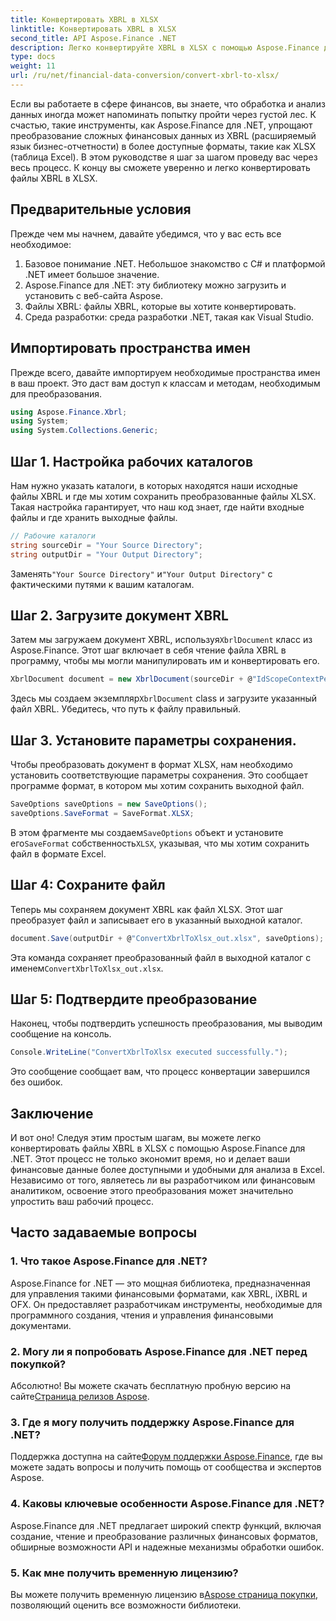 ```yaml
---
title: Конвертировать XBRL в XLSX
linktitle: Конвертировать XBRL в XLSX
second_title: API Aspose.Finance .NET
description: Легко конвертируйте XBRL в XLSX с помощью Aspose.Finance для .NET. Следуйте нашему подробному пошаговому руководству, чтобы оптимизировать процесс преобразования финансовых данных.
type: docs
weight: 11
url: /ru/net/financial-data-conversion/convert-xbrl-to-xlsx/
---
```

Если вы работаете в сфере финансов, вы знаете, что обработка и анализ данных иногда может напоминать попытку пройти через густой лес. К счастью, такие инструменты, как Aspose.Finance для .NET, упрощают преобразование сложных финансовых данных из XBRL (расширяемый язык бизнес-отчетности) в более доступные форматы, такие как XLSX (таблица Excel). В этом руководстве я шаг за шагом проведу вас через весь процесс. К концу вы сможете уверенно и легко конвертировать файлы XBRL в XLSX.
## Предварительные условия
Прежде чем мы начнем, давайте убедимся, что у вас есть все необходимое:
1. Базовое понимание .NET. Небольшое знакомство с C# и платформой .NET имеет большое значение.
2. Aspose.Finance для .NET: эту библиотеку можно загрузить и установить с веб-сайта Aspose.
3. Файлы XBRL: файлы XBRL, которые вы хотите конвертировать.
4. Среда разработки: среда разработки .NET, такая как Visual Studio.
## Импортировать пространства имен
Прежде всего, давайте импортируем необходимые пространства имен в ваш проект. Это даст вам доступ к классам и методам, необходимым для преобразования.
```csharp
using Aspose.Finance.Xbrl;
using System;
using System.Collections.Generic;
```
## Шаг 1. Настройка рабочих каталогов
Нам нужно указать каталоги, в которых находятся наши исходные файлы XBRL и где мы хотим сохранить преобразованные файлы XLSX. Такая настройка гарантирует, что наш код знает, где найти входные файлы и где хранить выходные файлы.
```csharp
// Рабочие каталоги
string sourceDir = "Your Source Directory";
string outputDir = "Your Output Directory";
```
 Заменять`"Your Source Directory"` и`"Your Output Directory"` с фактическими путями к вашим каталогам.
## Шаг 2. Загрузите документ XBRL
 Затем мы загружаем документ XBRL, используя`XbrlDocument` класс из Aspose.Finance. Этот шаг включает в себя чтение файла XBRL в программу, чтобы мы могли манипулировать им и конвертировать его.
```csharp
XbrlDocument document = new XbrlDocument(sourceDir + @"IdScopeContextPeriodStartAfterEnd.xml");
```
 Здесь мы создаем экземпляр`XbrlDocument` class и загрузите указанный файл XBRL. Убедитесь, что путь к файлу правильный.
## Шаг 3. Установите параметры сохранения.
Чтобы преобразовать документ в формат XLSX, нам необходимо установить соответствующие параметры сохранения. Это сообщает программе формат, в котором мы хотим сохранить выходной файл.
```csharp
SaveOptions saveOptions = new SaveOptions();
saveOptions.SaveFormat = SaveFormat.XLSX;
```
 В этом фрагменте мы создаем`SaveOptions` объект и установите его`SaveFormat` собственность`XLSX`, указывая, что мы хотим сохранить файл в формате Excel.
## Шаг 4: Сохраните файл
Теперь мы сохраняем документ XBRL как файл XLSX. Этот шаг преобразует файл и записывает его в указанный выходной каталог.
```csharp
document.Save(outputDir + @"ConvertXbrlToXlsx_out.xlsx", saveOptions);
```
 Эта команда сохраняет преобразованный файл в выходной каталог с именем`ConvertXbrlToXlsx_out.xlsx`.
## Шаг 5: Подтвердите преобразование
Наконец, чтобы подтвердить успешность преобразования, мы выводим сообщение на консоль.
```csharp
Console.WriteLine("ConvertXbrlToXlsx executed successfully.");
```
Это сообщение сообщает вам, что процесс конвертации завершился без ошибок.
## Заключение
И вот оно! Следуя этим простым шагам, вы можете легко конвертировать файлы XBRL в XLSX с помощью Aspose.Finance для .NET. Этот процесс не только экономит время, но и делает ваши финансовые данные более доступными и удобными для анализа в Excel. Независимо от того, являетесь ли вы разработчиком или финансовым аналитиком, освоение этого преобразования может значительно упростить ваш рабочий процесс.
## Часто задаваемые вопросы
### 1. Что такое Aspose.Finance для .NET?
Aspose.Finance for .NET — это мощная библиотека, предназначенная для управления такими финансовыми форматами, как XBRL, iXBRL и OFX. Он предоставляет разработчикам инструменты, необходимые для программного создания, чтения и управления финансовыми документами.
### 2. Могу ли я попробовать Aspose.Finance для .NET перед покупкой?
 Абсолютно! Вы можете скачать бесплатную пробную версию на сайте[Страница релизов Aspose](https://releases.aspose.com/finance/net/).
### 3. Где я могу получить поддержку Aspose.Finance для .NET?
 Поддержка доступна на сайте[Форум поддержки Aspose.Finance](https://forum.aspose.com/c/finance/43), где вы можете задать вопросы и получить помощь от сообщества и экспертов Aspose.
### 4. Каковы ключевые особенности Aspose.Finance для .NET?
Aspose.Finance для .NET предлагает широкий спектр функций, включая создание, чтение и преобразование различных финансовых форматов, обширные возможности API и надежные механизмы обработки ошибок.
### 5. Как мне получить временную лицензию?
 Вы можете получить временную лицензию в[Aspose страница покупки](https://purchase.aspose.com/temporary-license/), позволяющий оценить все возможности библиотеки.
